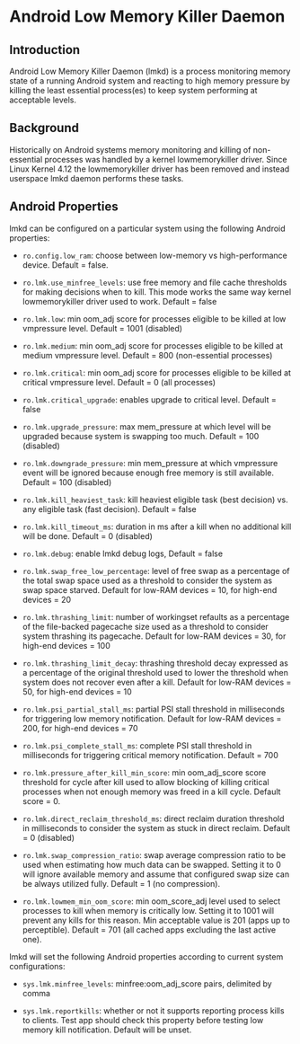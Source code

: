Android Low Memory Killer Daemon
================================


Introduction
------------

Android Low Memory Killer Daemon (lmkd) is a process monitoring memory
state of a running Android system and reacting to high memory pressure
by killing the least essential process(es) to keep system performing
at acceptable levels.


Background
----------

Historically on Android systems memory monitoring and killing of
non-essential processes was handled by a kernel lowmemorykiller driver.
Since Linux Kernel 4.12 the lowmemorykiller driver has been removed and
instead userspace lmkd daemon performs these tasks.


Android Properties
------------------

lmkd can be configured on a particular system using the following Android
properties:

  - `ro.config.low_ram`:         choose between low-memory vs high-performance
                                 device. Default = false.

  - `ro.lmk.use_minfree_levels`: use free memory and file cache thresholds for
                                 making decisions when to kill. This mode works
                                 the same way kernel lowmemorykiller driver used
                                 to work. Default = false

  - `ro.lmk.low`:                min oom_adj score for processes eligible to be
                                 killed at low vmpressure level. Default = 1001
                                 (disabled)

  - `ro.lmk.medium`:             min oom_adj score for processes eligible to be
                                 killed at medium vmpressure level. Default = 800
                                 (non-essential processes)

  - `ro.lmk.critical`:           min oom_adj score for processes eligible to be
                                 killed at critical vmpressure level. Default = 0
                                 (all processes)

  - `ro.lmk.critical_upgrade`:   enables upgrade to critical level. Default = false

  - `ro.lmk.upgrade_pressure`:   max mem_pressure at which level will be upgraded
                                 because system is swapping too much. Default = 100
                                 (disabled)

  - `ro.lmk.downgrade_pressure`: min mem_pressure at which vmpressure event will
                                 be ignored because enough free memory is still
                                 available. Default = 100 (disabled)

  - `ro.lmk.kill_heaviest_task`: kill heaviest eligible task (best decision) vs.
                                 any eligible task (fast decision). Default = false

  - `ro.lmk.kill_timeout_ms`:    duration in ms after a kill when no additional
                                 kill will be done. Default = 0 (disabled)

  - `ro.lmk.debug`:              enable lmkd debug logs, Default = false

  - `ro.lmk.swap_free_low_percentage`: level of free swap as a percentage of the
                                 total swap space used as a threshold to consider
                                 the system as swap space starved. Default for
                                 low-RAM devices = 10, for high-end devices = 20

  - `ro.lmk.thrashing_limit`:    number of workingset refaults as a percentage of
                                the file-backed pagecache size used as a threshold
                                 to consider system thrashing its pagecache.
                                 Default for low-RAM devices = 30, for high-end
                                 devices = 100

  - `ro.lmk.thrashing_limit_decay`: thrashing threshold decay expressed as a
                                 percentage of the original threshold used to lower
                                 the threshold when system does not recover even
                                 after a kill. Default for low-RAM devices = 50,
                                 for high-end devices = 10

  - `ro.lmk.psi_partial_stall_ms`: partial PSI stall threshold in milliseconds for
                                 triggering low memory notification. Default for
                                 low-RAM devices = 200, for high-end devices = 70

  - `ro.lmk.psi_complete_stall_ms`: complete PSI stall threshold in milliseconds for
                                 triggering critical memory notification. Default =
                                 700
  - `ro.lmk.pressure_after_kill_min_score`: min oom_adj_score score threshold for
                                 cycle after kill used to allow blocking of killing
                                 critical processes when not enough memory was freed
                                 in a kill cycle. Default score = 0.
  - `ro.lmk.direct_reclaim_threshold_ms`: direct reclaim duration threshold in
                                 milliseconds to consider the system as stuck in
                                 direct reclaim. Default = 0 (disabled)
  - `ro.lmk.swap_compression_ratio`: swap average compression ratio to be used when
                                 estimating how much data can be swapped. Setting it
                                 to 0 will ignore available memory and assume that
                                 configured swap size can be always utilized fully.
                                 Default = 1 (no compression).
  - `ro.lmk.lowmem_min_oom_score`: min oom_score_adj level used to select processes
                                 to kill when memory is critically low. Setting it
                                 to 1001 will prevent any kills for this reason. Min
                                 acceptable value is 201 (apps up to perceptible).
                                 Default = 701 (all cached apps excluding the last
                                 active one).

lmkd will set the following Android properties according to current system
configurations:

  - `sys.lmk.minfree_levels`:    minfree:oom_adj_score pairs, delimited by comma

  - `sys.lmk.reportkills`:       whether or not it supports reporting process kills
                                 to clients. Test app should check this property
                                 before testing low memory kill notification.
                                 Default will be unset.
